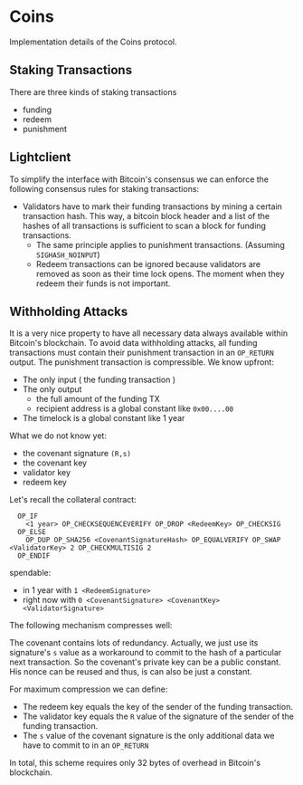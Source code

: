 # Coins 

Implementation details of the Coins protocol.

## Staking Transactions
There are three kinds of staking transactions 
  - funding 
  - redeem
  - punishment
  
## Lightclient

To simplify the interface with Bitcoin's consensus we can enforce the following consensus rules for staking transactions:
- Validators have to mark their funding transactions by mining a certain transaction hash. This way, a bitcoin block header and a list of the hashes of all transactions is sufficient to scan a block for funding transactions.
  - The same principle applies to punishment transactions. (Assuming `SIGHASH_NOINPUT`)
  - Redeem transactions can be ignored because validators are removed as soon as their time lock opens. The moment when they redeem their funds is not important.
  
## Withholding Attacks
It is a very nice property to have all necessary data always available within Bitcoin's blockchain.
To avoid data withholding attacks, all funding transactions must contain their punishment transaction in an `OP_RETURN` output.
The punishment transaction is compressible. We know upfront:
- The only input ( the funding transaction )
- The only output
  - the full amount of the funding TX 
  - recipient address is a global constant like `0x00....00`
- The timelock is a global constant like 1 year

What we do not know yet:
- the covenant signature `(R,s)`
- the covenant key
- validator key 
- redeem key

Let's recall the collateral contract:

```
  OP_IF
    <1 year> OP_CHECKSEQUENCEVERIFY OP_DROP <RedeemKey> OP_CHECKSIG
  OP_ELSE
    OP_DUP OP_SHA256 <CovenantSignatureHash> OP_EQUALVERIFY OP_SWAP <ValidatorKey> 2 OP_CHECKMULTISIG 2
  OP_ENDIF
```
spendable:
  - in 1 year with `1 <RedeemSignature>`
  - right now with `0 <CovenantSignature> <CovenantKey> <ValidatorSignature>`
  
The following mechanism compresses well: 

The covenant contains lots of redundancy. Actually, we just use its signature's `s` value as a workaround to commit to the hash of a particular next transaction.
So the covenant's private key can be a public constant. His nonce can be reused and thus, is can also be just a constant.

For maximum compression we can define: 
  - The redeem key equals the key of the sender of the funding transaction. 
  - The validator key equals the `R` value of the signature of the sender of the funding transaction.
  - The `s` value of the covenant signature is the only additional data we have to commit to in an `OP_RETURN`

In total, this scheme requires only 32 bytes of overhead in Bitcoin's blockchain.



